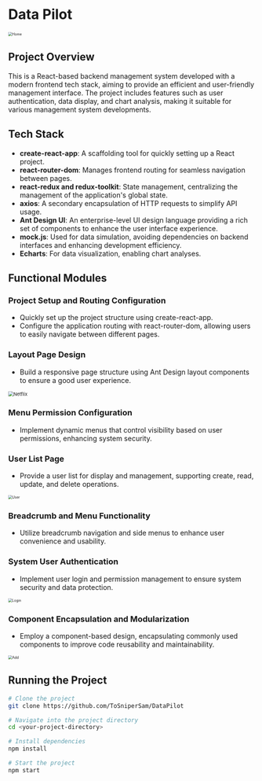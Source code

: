 

# Data Pilot

<img src="[C:\Users\79217\Desktop\fig\Home.png]" alt="Home" style="zoom: 50%;" />

## Project Overview

This is a React-based backend management system developed with a modern frontend tech stack, aiming to provide an efficient and user-friendly management interface. The project includes features such as user authentication, data display, and chart analysis, making it suitable for various management system developments.

## Tech Stack

- **create-react-app**: A scaffolding tool for quickly setting up a React project.
- **react-router-dom**: Manages frontend routing for seamless navigation between pages.
- **react-redux and redux-toolkit**: State management, centralizing the management of the application's global state.
- **axios**: A secondary encapsulation of HTTP requests to simplify API usage.
- **Ant Design UI**: An enterprise-level UI design language providing a rich set of components to enhance the user interface experience.
- **mock.js**: Used for data simulation, avoiding dependencies on backend interfaces and enhancing development efficiency.
- **Echarts**: For data visualization, enabling chart analyses.

## Functional Modules

### Project Setup and Routing Configuration

- Quickly set up the project structure using create-react-app.
- Configure the application routing with react-router-dom, allowing users to easily navigate between different pages.

### Layout Page Design

- Build a responsive page structure using Ant Design layout components to ensure a good user experience.

<img src="C:\Users\79217\Desktop\fig\Netflix.png" alt="Netflix" style="zoom:67%;" />

### Menu Permission Configuration

- Implement dynamic menus that control visibility based on user permissions, enhancing system security.

### User List Page

- Provide a user list for display and management, supporting create, read, update, and delete operations.

<img src="C:\Users\79217\Desktop\fig\User.png" alt="User" style="zoom:50%;" />

### Breadcrumb and Menu Functionality

- Utilize breadcrumb navigation and side menus to enhance user convenience and usability.

### System User Authentication

- Implement user login and permission management to ensure system security and data protection.

<img src="C:\Users\79217\Desktop\fig\Login.png" alt="Login" style="zoom:50%;" />

### Component Encapsulation and Modularization

- Employ a component-based design, encapsulating commonly used components to improve code reusability and maintainability.

<img src="C:\Users\79217\Desktop\fig\Add.png" alt="Add" style="zoom:50%;" />



## Running the Project

```bash
# Clone the project
git clone https://github.com/ToSniperSam/DataPilot

# Navigate into the project directory
cd <your-project-directory>

# Install dependencies
npm install

# Start the project
npm start
